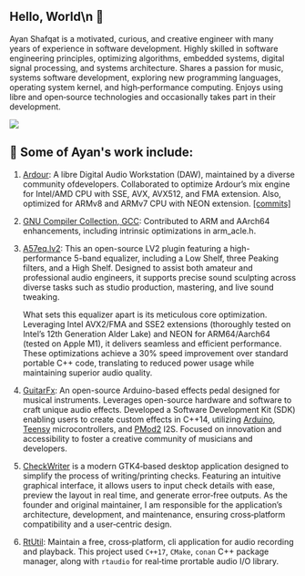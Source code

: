 ## Hello, World\n 👋

Ayan Shafqat is a motivated, curious, and creative engineer with many years of
experience in software development. Highly skilled in software engineering
principles, optimizing algorithms, embedded systems, digital signal processing,
and systems architecture. Shares a passion for music, systems software
development, exploring new programming languages, operating system kernel, and
high‐performance computing. Enjoys using libre and open‐source technologies and
occasionally takes part in their development.

[![](https://img.shields.io/static/v1?label=Sponsor&message=%E2%9D%A4&logo=GitHub&color=%23fe8e86)](https://github.com/sponsors/ashafq)

## 🔭 Some of Ayan's work include:
1. [Ardour](https://ardour.org/): A libre Digital Audio Workstation (DAW),
   maintained by a diverse community ofdevelopers. Collaborated to optimize
   Ardour’s mix engine for Intel/AMD CPU with SSE, AVX, AVX512, and FMA
   extension. Also, optimized for ARMv8 and ARMv7 CPU with NEON extension.
   [[commits]](https://github.com/search?p=1&q=repo%3AArdour%2FArdour+author%3Aashafq&type=Commits)
   
2. [GNU Compiler Collection, GCC](https://gcc.gnu.org/): Contributed to ARM and AArch64 enhancements, including intrinsic optimizations in arm_acle.h.

3. [A57eq.lv2](https://github.com/ashafq/a5eq.lv2/): This an open-source LV2
   plugin featuring a high-performance 5-band equalizer, including a Low Shelf,
   three Peaking filters, and a High Shelf. Designed to assist both amateur and
   professional audio engineers, it supports precise sound sculpting across
   diverse tasks such as studio production, mastering, and live sound tweaking.

    What sets this equalizer apart is its meticulous core optimization. Leveraging
    Intel AVX2/FMA and SSE2 extensions (thoroughly tested on Intel’s 12th
    Generation Alder Lake) and NEON for ARM64/Aarch64 (tested on Apple M1), it
    delivers seamless and efficient performance. These optimizations achieve a 30%
    speed improvement over standard portable C++ code, translating to reduced power
    usage while maintaining superior audio quality.
   
4. [GuitarFx](https://github.com/ashafq/GuitarFx): An open-source Arduino-based
   effects pedal designed for musical instruments. Leverages open-source
   hardware and software to craft unique audio effects. Developed a Software
   Development Kit (SDK) enabling users to create custom effects in C++14,
   utilizing [Arduino](https://www.arduino.cc/),
   [Teensy](https://www.pjrc.com/teensy/) microcontrollers, and
   [PMod2](https://digilent.com/reference/pmod/pmodi2s2/start) I2S. Focused on
   innovation and accessibility to foster a creative community of musicians and
   developers.

5. [CheckWriter](https://github.com/ashafq/CheckWriter) is a modern GTK4‐based
   desktop application designed to simplify the process of writing/printing
   checks. Featuring an intuitive graphical interface, it allows users to input
   check details with ease, preview the layout in real time, and generate
   error‐free outputs. As the founder and original maintainer, I am responsible
   for the application’s architecture, development, and maintenance, ensuring
   cross‐platform compatibility and a user‐centric design.

6. [RtUtil](https://github.com/ashafq/rtutil): Maintain a free, cross‐platform,
   cli application for audio recording and playback. This project used `C++17`,
   `CMake`, `conan` C++ package manager, along with `rtaudio` for real‐time
   prortable audio I/O library.
<!--
**ashafq/ashafq** is a ✨ _special_ ✨ repository because its `README.md` (this file) appears on your GitHub profile.

Here are some ideas to get you started:

- 🔭 I’m currently working on ...
- 🌱 I’m currently learning ...
- 👯 I’m looking to collaborate on ...
- 🤔 I’m looking for help with ...
- 💬 Ask me about ...
- 📫 How to reach me: ...
- 😄 Pronouns: ...
- ⚡ Fun fact: ...
-->
